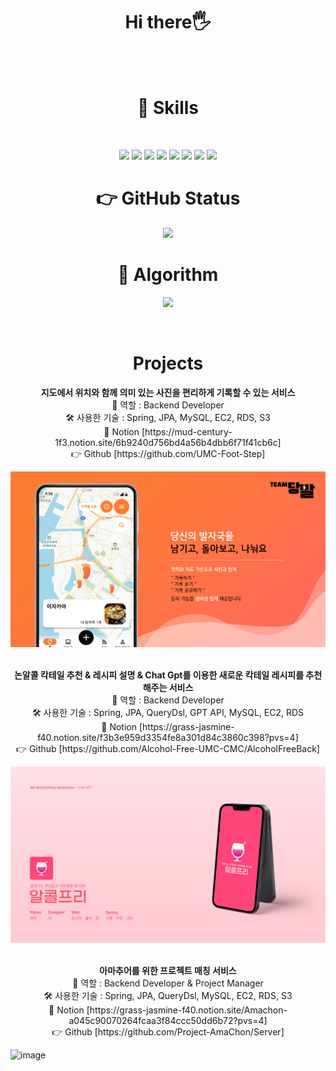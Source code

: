 <h1 align="center">Hi there🖐️</h1></br></br>

<h1 align="center">💪 Skills</h1>
</br>
<p align="center">
<img src="https://img.shields.io/badge/Python-0040FF?style=flat-square&logo=Python&logoColor=white"/>
<img src="https://img.shields.io/badge/Java-8A4B08?style=flat-square&logo=Java&logoColor=white"/>
<img src="https://img.shields.io/badge/Spring-04B404?style=flat-square&logo=Spring&logoColor=white"/>
<img src="https://img.shields.io/badge/AWS EC2-FF9900?style=flat-square&logo=Amazon EC2&logoColor=white"/>
<img src="https://img.shields.io/badge/MySQL-4479A1?style=flat-square&logo=MySQL&logoColor=white"/>
<img src="https://img.shields.io/badge/Postman-FF6C37?style=flat-square&logo=Postman&logoColor=white"/>
<img src="https://img.shields.io/badge/Swagger-85EA2D?style=flat-square&logo=Swagger&logoColor=white"/>
<img src="https://img.shields.io/badge/Notion-000000?style=flat-square&logo=Notion&logoColor=white"/>
</br>

<h1 align="center">👉 GitHub Status</h1>

<p align="center">
<img src="https://github-readme-stats.vercel.app/api?username=dlwjddn123&theme=blue-green"/>
</p>

<h1 align="center">🏃 Algorithm</h1>
<p align="center">
<img src="http://mazassumnida.wtf/api/v2/generate_badge?boj=acg6138"/>
</p>
</br>

<h1 align="center">Projects</h1>

<p align="center"> <b>지도에서 위치와 함께 의미 있는 사진을 편리하게 기록할 수 있는 서비스</b> </br> 
🤚 역할 : Backend Developer </br>
🛠️ 사용한 기술 : Spring, JPA, MySQL, EC2, RDS, S3</br>
📃 Notion [https://mud-century-1f3.notion.site/6b9240d756bd4a56b4dbb6f71f41cb6c] <br> 
👉 Github [https://github.com/UMC-Foot-Step] </p> 

![Dangbal](./당발.png)
</br></br>

<p align="center"> <b>논알콜 칵테일 추천 & 레시피 설명 & Chat Gpt를 이용한 새로운 칵테일 레시피를 추천해주는 서비스</b> </br> 
🤚 역할 : Backend Developer</br>
🛠️ 사용한 기술 : Spring, JPA, QueryDsl, GPT API, MySQL, EC2, RDS </br>
📃 Notion [https://grass-jasmine-f40.notion.site/f3b3e959d3354fe8a301d84c3860c398?pvs=4] <br>
👉 Github [https://github.com/Alcohol-Free-UMC-CMC/AlcoholFreeBack] </p>  

![AlcoholFree](./알콜프리.PNG)
</br></br>

<p align="center"> <b>아마추어를 위한 프로젝트 매칭 서비스</b> </br> 
🤚 역할 : Backend Developer & Project Manager</br>
🛠️ 사용한 기술 : Spring, JPA, QueryDsl, MySQL, EC2, RDS, S3</br>
📃 Notion [https://grass-jasmine-f40.notion.site/Amachon-a045c90070264fcaa3f84ccc50dd6b72?pvs=4] <br> 
👉 Github [https://github.com/Project-AmaChon/Server] </p> 

![image](https://github.com/dlwjddn123/dlwjddn123/assets/81271328/9ce1d6fb-1e35-47e2-b9bc-ed489bc44fd4)

</br></br>





